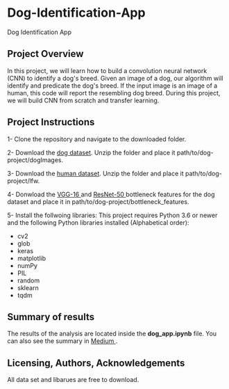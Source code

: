 # Dog-Identification-App
Dog Identification App

## Project Overview
In this project, we will learn how to build a convolution neural network (CNN) to identify a dog's breed. Given an image of a dog, our algorithm will identify and predicate the dog's breed. If the input image is an image of a human, this code will report the resembling dog breed. During this project, we will build CNN from scratch and transfer learning.

## Project Instructions
1- Clone the repository and navigate to the downloaded folder.

2- Download the <a href="https://s3-us-west-1.amazonaws.com/udacity-aind/dog-project/dogImages.zip" rel="nofollow">dog dataset</a>. Unzip the folder and place it path/to/dog-project/dogImages.

3- Download the <a href="https://s3-us-west-1.amazonaws.com/udacity-aind/dog-project/lfw.zip" rel="nofollow">human dataset</a>. Unzip the folder and place it path/to/dog-project/lfw. 


4- Donwload the <a href="https://s3-us-west-1.amazonaws.com/udacity-aind/dog-project/DogVGG16Data.npz" rel="nofollow">VGG-16 </a>  and <a href="https://s3-us-west-1.amazonaws.com/udacity-aind/dog-project/DogResnet50Data.npz" rel="nofollow">ResNet-50 </a> bottleneck features for the dog dataset and place it in path/to/dog-project/bottleneck_features.
  
 
5- Install the follwoing libraries:
  This project requires Python 3.6 or newer and the following Python libraries installed (Alphabetical order):

  - cv2
  - glob
  - keras
  - matplotlib
  - numPy
  - PIL
  - random
  - sklearn
  - tqdm

## Summary of results
The results of the analysis are located inside the **dog_app.ipynb** file.
You can also see the summary in <a href="https://sebelan-danishvar.medium.com/dog-identification-app-using-convolutional-neural-network-cnn-from-scratch-and-transfer-deab2bbf8e72">Medium </a>. 

## Licensing, Authors, Acknowledgements
All data set and libarues are free to download. 



